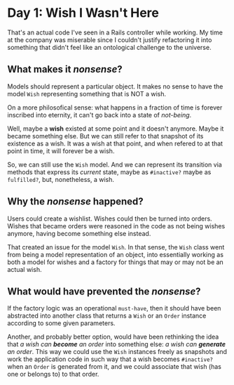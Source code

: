 # Day 1: Wish I Wasn't Here
That's an actual code I've seen in a Rails controller while working. My time at the company was miserable since I couldn't justify refactoring it into something that didn't feel like an ontological challenge to the universe.

## What makes it *nonsense*?
Models should represent a particular object. It makes no sense to have the model `Wish` representing something that is NOT a wish.

On a more philosofical sense: what happens in a fraction of time is forever inscribed into eternity, it can't go back into a state of *not-being*.

Well, maybe a **wish** existed at some point and it doesn't anymore. Maybe it became something else. But we can still refer to that snapshot of its existence as a wish. It was a wish at that point, and when refered to at that point in time, it will forever be a wish.

So, we can still use the `Wish` model. And we can represent its transition via methods that express its *current* state, maybe as `#inactive?` maybe as `fulfilled?`, but, nonetheless, a wish.

## Why the *nonsense* happened?
Users could create a wishlist. Wishes could then be turned into orders. Wishes that became orders were reasoned in the code as not being wishes anymore, having become something else instead.

That created an issue for the model `Wish`. In that sense, the `Wish` class went from being a model representation of an object, into essentially working as both a model for wishes and a factory for things that may or may not be an actual wish.

## What would have prevented the *nonsense*?

If the factory logic was an operational `must-have`, then it should have been abstracted into another class that returns a `Wish` or an `Order` instance according to some given parameters.

Another, and probably better option, would have been rethinking the idea that *a wish can **become** an order* into something else: *a wish can **generate** an order*. This way we could use the `Wish` instances freely as snapshots and work the application code in such way that a wish becomes `#inactive?` when an `Order` is generated from it, and we could associate that wish  (has one or belongs to) to that order.